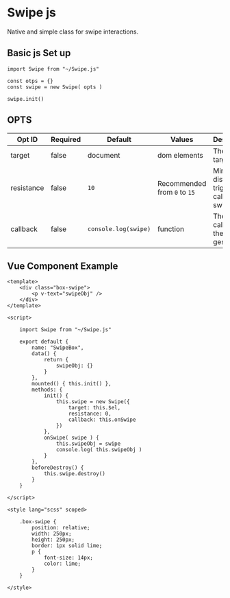 # Swipe js

Native and simple class for swipe interactions.

## Basic js Set up

```
import Swipe from "~/Swipe.js"

const otps = {}
const swipe = new Swipe( opts )

swipe.init()
```

## OPTS

| Opt ID | Required | Default | Values | Description |
| --- | --- | --- | --- | --- |
| target | false | document | dom elements | The dom target |
| resistance | false | `10` | Recommended from `0` to `15` | Min touch distance to trigger the callback on swipe |
| callback | false | `console.log(swipe)` | function | The callback for the swipe gesture |

## Vue Component Example 

```
<template>
    <div class="box-swipe">
        <p v-text="swipeObj" />
    </div>
</template>

<script>
    
    import Swipe from "~/Swipe.js"

    export default {
        name: "SwipeBox",
        data() {
            return {
                swipeObj: {}
            }
        },
        mounted() { this.init() },
        methods: {
            init() {
                this.swipe = new Swipe({
                    target: this.$el,
                    resistance: 0,
                    callback: this.onSwipe
                })
            },
            onSwipe( swipe ) {
                this.swipeObj = swipe
                console.log( this.swipeObj )
            }
        },
        beforeDestroy() {
            this.swipe.destroy()
        }
    }

</script>

<style lang="scss" scoped>
    
    .box-swipe {
        position: relative;
        width: 250px;
        height: 250px;
        border: 1px solid lime;
        p {
            font-size: 14px;
            color: lime;
        }
    }

</style>
```
